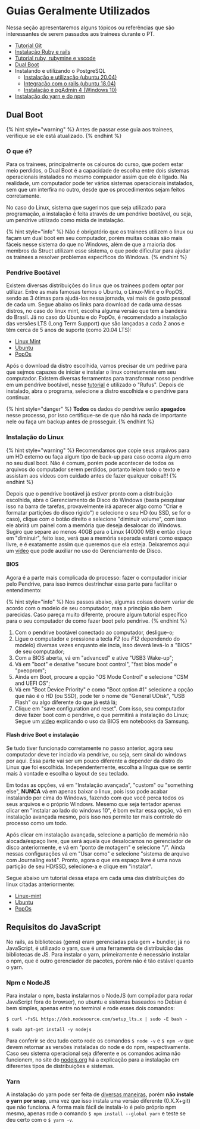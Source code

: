 # Guias Geralmente Utilizados

Nessa seção apresentaremos alguns tópicos ou referências que são interessantes de serem passados aos trainees durante o PT.

- [Tutorial Git](../../execucao/git/README.md)
- [Instalação Ruby e rails](../../execucao/ruby-on-rails/instalacao.md)
- [Tutorial ruby, rubymine e vscode](https://youtu.be/LJ5GhhaGlog)
- [Dual Boot](#dual-boot)
- Instalando e utilizando o PostgreSQL
    - [Instalação e utilização (ubuntu 20.04)](https://www.digitalocean.com/community/tutorials/how-to-install-and-use-postgresql-on-ubuntu-20-04-pt)
    - [Integração com o rails (ubuntu 18.04)](https://www.digitalocean.com/community/tutorials/how-to-use-postgresql-with-your-ruby-on-rails-application-on-ubuntu-18-04)
    - [Instalação e pgAdmin 4 (Windows 10)](https://www.youtube.com/watch?v=e1MwsT5FJRQ)
- [Instalação do yarn e do npm](#requisitos-do-javascript)

## Dual Boot

{% hint style="warning" %}
Antes de passar esse guia aos trainees, verifique se ele está atualizado.
{% endhint %}

### O que é?

Para os trainees, principalmente os calouros do curso, que podem estar meio perdidos, o Dual Boot é a capacidade de escolha entre dois sistemas operacionais instalados no mesmo compuador assim que ele é ligado. Na realidade, um computador pode ter vários sistemas operacionais instalados, sem que um interfira no outro, desde que os procedimentos sejam feitos corretamente.

No caso do Linux, sistema que sugerimos que seja utilizado para programação, a instalação é feita através de um pendrive bootável, ou seja, um pendrive utilizado como mídia de instalação.

{% hint style="info" %}
Não é obrigatório que os trainees utilizem o linux ou façam um dual boot em seu computador, porém muitas coisas são mais fáceis nesse sistema do que no Windows, além de que a maioria dos membros da Struct utilizam esse sistema, o que pode dificultar para ajudar os trainees a resolver problemas específicos do Windows.
{% endhint %}

### Pendrive Bootável

Existem diversas distribuições do linux que os trainees podem optar por utilizar. Entre as mais famosas temos o Ubuntu, o Linux-Mint e o PopOS, sendo as 3 ótimas para ajudá-los nessa jornada, vai mais de gosto pessoal de cada um. Segue abaixo os links para download de cada uma dessas distros, no caso do linux mint, escolha alguma versão que tem a bandeira do Brasil. Já no caso do Ubuntu e do PopOs, é recomendado a instalação das versões LTS (Long Term Support) que são lançadas a cada 2 anos e têm cerca de 5 anos de suporte (como 20.04 LTS):

- [Linux Mint](https://linuxmint.com/edition.php?id=284)
- [Ubuntu](https://ubuntu.com/download/desktop)
- [PopOs](https://pop.system76.com/)

Após o download da distro escolhida, vamos precisar de um pedrive para que sejmos capazes de iniciar e instalar o linux corretamente em seu computador. Existem diversas ferramentas para transformar nosso pendrive em um pendrive bootável, nesse [tutorial](https://youtu.be/bGrWprBkxvo) é utilizado o "Rufus". Depois de instalado, abra o programa, selecione a distro escolhida e o pendrive para continuar.

{% hint style="danger" %}
**Todos** os dados do pendrive serão **apagados** nesse processo, por isso certifique-se de que não há nada de importante nele ou faça um backup antes de prosseguir. 
{% endhint %}

### Instalação do Linux

{% hint style="warning" %}
Recomendamos que copie seus arquivos para um HD externo ou faça algum tipo de back-up para caso ocorra algum erro no seu dual boot. Não é comum, porém pode acontecer de todos os arquivos do computador serem perdidos, portanto leiam todo o texto e assistam aos vídeos com cuidado antes de fazer qualquer coisa!!!
{% endhint %}

Depois que o pendrive bootável já estiver pronto com a distribuição escolhida, abra o Gerenciamento de Disco do Windows (basta pesquisar isso na barra de tarefas, provavelmente irá aparecer algo como "Criar e formatar partições do disco rígido") e selecione o seu HD (ou SSD, se for o caso), clique com o botão direito e selecione "diminuir volume", com isso ele abrirá um painel com a memória que deseja desalocar do Windows. Sugiro que separe ao menos 40GB para o Linux (40000 MB) e então clique em "diminuir", feito isso, verá que a memória separada estará como espaço livre, e é exatamente assim que queremos que ela esteja. Deixaremos aqui um [vídeo](https://www.youtube.com/watch?v=tlNP2JPl0rw) que pode auxiliar no uso do Gerenciamento de Disco.

#### BIOS

Agora é a parte mais complicada do processo: fazer o computador iniciar pelo Pendrive, para isso iremos destrinchar essa parte para facilitar o entendimento:

{% hint style="info" %}
Nos passos abaixo, algumas coisas devem variar de acordo com o modelo de seu computador, mas a princípio são bem parecidas. Caso pareça muito diferente, procure algum tutorial específico para o seu computador de como fazer boot pelo pendrive.
{% endhint %}

1. Com o pendrive bootável conectado ao computador, desligue-o;
2. Ligue o computador e pressione a tecla *F2* (ou *F12* dependendo do modelo) diversas vezes enquanto ele incia, isso deverá levá-lo a "BIOS" de seu computador;
3. Com a BIOS aberta, vá em "advanced" e ative "USB3 Wake-up";
4. Vá em "boot" e desative "secure boot control", "fast bios mode" e "pxeoprom";
5. Ainda em Boot, procure a opção "OS Mode Control" e selecione "CSM and UEFI OS";
6. Vá em "Boot Device Priority" e como "Boot option #1" selecione a opção que não é o HD (ou SSD), pode ter o nome de "General UDisk", "USB Flash" ou algo diferente do que já está lá;
7. Clique em "save configuration and reset". Com isso, seu computador deve fazer boot com o pendrive, o que permitirá a instalação do Linux;  
Segue um [vídeo](https://www.youtube.com/watch?v=_pdKLVtrw-Q) explicando o uso da BIOS em notebooks da Samsung.

#### Flash drive Boot e instalação

Se tudo tiver funcionado corretamente no passo anterior, agora seu computador deve ter inciado via pendrive, ou seja, sem sinal do windows por aqui. Essa parte vai ser um pouco diferente a depender da distro do Linux que foi escolhida. Independentemente, escolha a língua que se sentir mais à vontade e escolha o layout de seu teclado.

Em todas as opções, vá em "Instalação avançada", "custom" ou "something else", **NUNCA** vá em apenas baixar o linux, pois isso pode acabar instalando por cima do Windows, fazendo com que você perca todos os seus arquivos e o próprio Windows. Mesemo que seja tentador apenas clicar em "instalar ao lado do windows 10", é bom evitar essa opção, vá em instalação avançada mesmo, pois isso nos permite ter mais controle do processo como um todo.

Após clicar em instalação avançada, selecione a partição de memória não alocada/espaço livre, que será aquela que desalocamos no gerenciador de disco anteriormente, e vá em "ponto de motagem" e selecione "/". Ainda nessas configurações vá em "Usar como" e selecione "sistema de arquivo com Journaling ext4". Pronto, agora o que era espaço livre é uma nova partição de seu HD/SSD, selecione-a e clique em "instalar".

Segue abaixo um tutorial dessa etapa em cada uma das distribuições do linux citadas anteriormente:

- [Linux-mint](https://youtu.be/KV6KiveQTpI?t=504)
- [Ubuntu](https://www.youtube.com/watch?v=45--PnNFATU)
- [PopOs](https://youtu.be/EXZ7_DVxztQ?t=360)

## Requisitos do JavaScript

No rails, as bibliotecas (gems) eram gerenciadas pela gem + bundler, já no JavaScript, é utilizado o yarn, que é uma ferramenta de distribuição das bibliotecas de JS. Para instalar o yarn, primeiramente é necessário instalar o npm, que é outro gerenciador de pacotes, porém não é tão estável quanto o yarn. 

### Npm e NodeJS

Para instalar o npm, basta instalarmos o NodeJS (um compilador para rodar JavaScript fora do browser), no ubuntu e sistemas baseados no Debian é bem simples, apenas entre no terminal e rode esses dois comandos:

```
$ curl -fsSL https://deb.nodesource.com/setup_lts.x | sudo -E bash -

$ sudo apt-get install -y nodejs
```

Para conferir se deu tudo certo rode os comandos `$ node -v` e `$ npm -v` que devem retornar as versões instaladas do node e do npm, respectivamente. Caso seu sistema operacional seja diferente e os comandos acima não funcionem, no site do [nodejs.org](https://nodejs.org/en/download/package-manager/#debian-and-ubuntu-based-linux-distributions) há a explicação para a instalação em diferentes tipos de distribuições e sistemas.

### Yarn

A instalação do yarn pode ser feita de [diversas maneiras](https://classic.yarnpkg.com/en/docs/install#windows-stable), porém **não instale o yarn por snap**, uma vez que isso instala uma versão diferente (0.X.X+git) que não funciona. A forma mais fácil de instalá-lo é pelo próprio npm mesmo, apenas rode o comando `$ npm install --global yarn` e teste se deu certo com o `$ yarn -v`.
